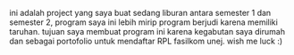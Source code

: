 ini adalah project yang saya buat sedang liburan antara semester 1 dan semester 2, program saya ini lebih mirip program berjudi karena memiliki taruhan.
tujuan saya membuat program ini karena kegabutan saya dirumah dan sebagai portofolio untuk mendaftar RPL fasilkom unej.
wish me luck :)

